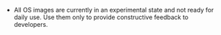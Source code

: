 - All OS images are currently in an experimental state and not ready for daily use. Use them only to provide constructive feedback to developers.
